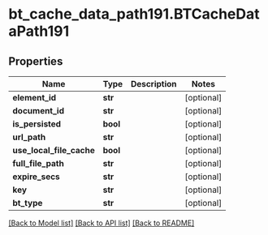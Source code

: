 # bt_cache_data_path191.BTCacheDataPath191

## Properties
Name | Type | Description | Notes
------------ | ------------- | ------------- | -------------
**element_id** | **str** |  | [optional] 
**document_id** | **str** |  | [optional] 
**is_persisted** | **bool** |  | [optional] 
**url_path** | **str** |  | [optional] 
**use_local_file_cache** | **bool** |  | [optional] 
**full_file_path** | **str** |  | [optional] 
**expire_secs** | **str** |  | [optional] 
**key** | **str** |  | [optional] 
**bt_type** | **str** |  | [optional] 

[[Back to Model list]](../README.md#documentation-for-models) [[Back to API list]](../README.md#documentation-for-api-endpoints) [[Back to README]](../README.md)


